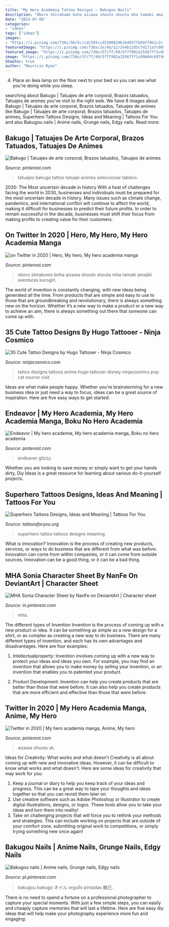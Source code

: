 ```yaml
---
title: "My Hero Academia Tattoo Designs ~ Bakugou Nails"
description: "Oboro shirakumo bnha aizawa shouto shouta mha tamaki amajiki aventuras kurogiri"
date: "2023-07-08"
categories:
- "ideas"
tags: ["ideas"]
images:
- "https://i.pinimg.com/736x/56/5c/cd/565ccd5390829616d037fb69ff0b1c2c.jpg"
featuredImage: "https://i.pinimg.com/736x/2e/4b/12/2e4b12d5c7d171a7c08909313635cf33.jpg"
featured_image: "https://i.pinimg.com/736x/5f/7f/99/5f7f992a15567ff1c09604c4974669c1.jpg"
image: "https://i.pinimg.com/736x/5f/7f/99/5f7f992a15567ff1c09604c4974669c1.jpg"
ShowToc: true
author: "Mauricio Ryan"
---
```



4. Place an Ikea lamp on the floor next to your bed so you can see what you're doing while you sleep.

	

		
searching about Bakugo | Tatuajes de arte corporal, Brazos tatuados, Tatuajes de animes you've visit to the right web. We have 8 Images about Bakugo | Tatuajes de arte corporal, Brazos tatuados, Tatuajes de animes like Bakugo | Tatuajes de arte corporal, Brazos tatuados, Tatuajes de animes, Superhero Tattoos Designs, Ideas and Meaning | Tattoos For You and also Bakugou nails | Anime nails, Grunge nails, Edgy nails. Read more:
		
    
## Bakugo | Tatuajes De Arte Corporal, Brazos Tatuados, Tatuajes De Animes

<img loading=lazy src="https://i.pinimg.com/736x/56/5c/cd/565ccd5390829616d037fb69ff0b1c2c.jpg" onerror="this.onerror=null;this.src='https://tse3.mm.bing.net/th?id=OIP.OYYm46hXix17LGR6vW_tWwHaHu&amp;pid=15.1';" alt="Bakugo | Tatuajes de arte corporal, Brazos tatuados, Tatuajes de animes">

_Source: pinterest.com_

>tatuajes bakugo tattoo tatuaje animes seleccionar tablero. 

	

2030: The Most uncertain decade in history
With a host of challenges facing the world in 2030, businesses and individuals must be prepared for the most uncertain decade in history. Many issues such as climate change, pandemics, and international conflict will continue to affect the world, making it difficult for businesses to predict their future profits. In order to remain successful in the decade, businesses must shift their focus from making profits to creating value for their customers.

    
## On Twitter In 2020 | Hero, My Hero, My Hero Academia Manga

<img loading=lazy src="https://i.pinimg.com/736x/5f/7f/99/5f7f992a15567ff1c09604c4974669c1.jpg" onerror="this.onerror=null;this.src='https://tse4.mm.bing.net/th?id=OIP.uq2eB8Gdk-mBITAOFZED5QHaMY&amp;pid=15.1';" alt="on Twitter in 2020 | Hero, My hero, My hero academia manga">

_Source: pinterest.com_

>oboro shirakumo bnha aizawa shouto shouta mha tamaki amajiki aventuras kurogiri. 

	

The world of invention is constantly changing, with new ideas being generated all the time. From products that are simple and easy to use to those that are groundbreaking and revolutionary, there is always something new on the horizon. Whether it’s a new way to make a product or a new way to achieve an aim, there is always something out there that someone can come up with.

    
## 35 Cute Tattoo Designs By Hugo Tattooer - Ninja Cosmico

<img loading=lazy src="https://ninjacosmico.com/wp-content/uploads/2018/01/hugo11.jpg" onerror="this.onerror=null;this.src='https://tse2.mm.bing.net/th?id=OIP.sh-q9aXMiIWu0IJwTACB9QHaKn&amp;pid=15.1';" alt="35 Cute Tattoo Designs by Hugo Tattooer - Ninja Cosmico">

_Source: ninjacosmico.com_

>tattoo designs tattoos anime hugo tattooer disney ninjacosmico pop cat source visit. 

	

Ideas are what make people happy. Whether you're brainstorming for a new business idea or just need a way to focus, ideas can be a great source of inspiration. Here are five easy ways to get started: 

    
## Endeavor | My Hero Academia, My Hero Academia Manga, Boku No Hero Academia

<img loading=lazy src="https://i.pinimg.com/736x/2e/4b/12/2e4b12d5c7d171a7c08909313635cf33.jpg" onerror="this.onerror=null;this.src='https://tse3.mm.bing.net/th?id=OIP.rbHWGMzLm5-Q6rvm1g0gDQHaHs&amp;pid=15.1';" alt="Endeavor | My hero academia, My hero academia manga, Boku no hero academia">

_Source: pinterest.com_

>endeavor glizzy. 

	

Whether you are looking to save money or simply want to get your hands dirty, Diy Ideas is a great resource for learning about various do-it-yourself projects.

    
## Superhero Tattoos Designs, Ideas And Meaning | Tattoos For You

<img loading=lazy src="http://www.tattoosforyou.org/wp-content/uploads/2016/03/Superhero-Tattoo.jpg" onerror="this.onerror=null;this.src='https://tse1.mm.bing.net/th?id=OIP.XOSl6ByQpaI_cEg0_NRXwwHaKL&amp;pid=15.1';" alt="Superhero Tattoos Designs, Ideas and Meaning | Tattoos For You">

_Source: tattoosforyou.org_

>superhero tattoo tattoos designs meaning. 

	

What is innovation?
Innovation is the process of creating new products, services, or ways to do business that are different from what was before. Innovation can come from within companies, or it can come from outside sources. Innovation can be a good thing, or it can be a bad thing.

    
## MHA Sonia Character Sheet By NanFe On DeviantArt | Character Sheet

<img loading=lazy src="https://i.pinimg.com/736x/6d/ea/04/6dea04d6e4612911185d437e4937a293.jpg" onerror="this.onerror=null;this.src='https://tse1.mm.bing.net/th?id=OIP.1rgl-zmh6398AzkYBU1EhwHaEm&amp;pid=15.1';" alt="MHA Sonia Character Sheet by NanFe on DeviantArt | Character sheet">

_Source: in.pinterest.com_

>mha. 

	

The different types of Invention
Invention is the process of coming up with a new product or idea. It can be something as simple as a new design for a shirt, or as complex as creating a new way to do business. There are many different types of invention, and each has its own advantages and disadvantages. Here are four examples: 
1. Intellectualproperty: Invention involves coming up with a new way to protect your ideas and ideas you own. For example, you may find an invention that allows you to make money by selling your invention, or an invention that enables you to patented your product. 

2. Product Development: Invention can help you create products that are better than those that were before. It can also help you create products that are more efficient and effective than those that were before. 


    
## Twitter In 2020 | My Hero Academia Manga, Anime, My Hero

<img loading=lazy src="https://i.pinimg.com/736x/e5/86/fb/e586fb928d92c899b4960f5e421aa0a8.jpg" onerror="this.onerror=null;this.src='https://tse1.mm.bing.net/th?id=OIP.W6JhkFaLhffSv3HPY0Gk9AHaGe&amp;pid=15.1';" alt="Twitter in 2020 | My hero academia manga, Anime, My hero">

_Source: pinterest.com_

>aizawa shouta vk. 

	

Ideas for Creativity: What works and what doesn’t
Creativity is all about coming up with new and innovative ideas. However, it can be difficult to know what works and what doesn't. Here are some ideas for creativity that may work for you: 
1. Keep a journal or diary to help you keep track of your ideas and progress. This can be a great way to tape your thoughts and ideas together so that you can revisit them later on. 
2. Use creative software such as Adobe Photoshop or Illustrator to create digital illustrations, designs, or logos. These tools allow you to take your ideas and turn them into reality! 
3. Take on challenging projects that will force you to rethink your methods and strategies. This can include working on projects that are outside of your comfort zone, submitting original work to competitions, or simply trying something new once again! 

    
## Bakugou Nails | Anime Nails, Grunge Nails, Edgy Nails

<img loading=lazy src="https://i.pinimg.com/736x/4f/6e/05/4f6e055ac73c56395c4c87c2f5a9edc0.jpg" onerror="this.onerror=null;this.src='https://tse3.mm.bing.net/th?id=OIP.XCg7kLMU9xyaAEnt04sHNgHaNK&amp;pid=15.1';" alt="Bakugou nails | Anime nails, Grunge nails, Edgy nails">

_Source: pl.pinterest.com_

>bakugou bakugo ネイル orgullo pintadas 勝己. 

	

There is no need to spend a fortune on a professional photographer to capture your special moments. With just a few simple steps, you can easily and cheaply capture memories that will last a lifetime. Here are five easy diy ideas that will help make your photography experience more fun and engaging:

